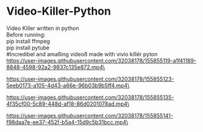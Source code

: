 # Video-Killer-Python
Video Killer written in python\
Before running:\
pip install ffmpeg\
pip install pytube\
#Incredibel and amaßing videoß made wíth vivio kíllér pyton\
https://user-images.githubusercontent.com/32038178/155855119-a1f41189-8848-4598-92a2-9837c135e872.mp4\


https://user-images.githubusercontent.com/32038178/155855123-5eeb0173-a105-4d43-a66e-96b03b9b5ff4.mp4\


https://user-images.githubusercontent.com/32038178/155855135-4f35cf00-5c89-448d-af18-86d0201078ad.mp4\


https://user-images.githubusercontent.com/32038178/155855141-f98daa7e-ee37-452f-b5a4-15d9c5b31bcc.mp4\


